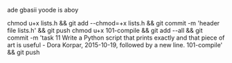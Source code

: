ade gbasii yoode is aboy

chmod u+x lists.h && git add --chmod=+x lists.h && git commit -m 'header file lists.h' && git push
chmod u+x 101-compile && git add --all && git commit -m 'task 11 Write a Python script that prints exactly and that piece of art is useful - Dora Korpar, 2015-10-19, followed by a new line. 101-compile' && git push